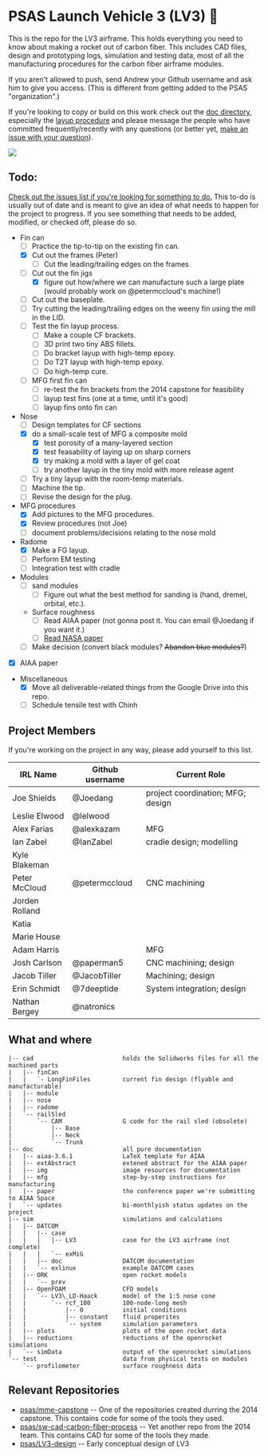 # PSAS Launch Vehicle 3 (LV3) 🚀

This is the repo for the LV3 airframe. This holds everything you need to know about making a rocket out of carbon fiber. This includes CAD files, design and prototyping logs, simulation and testing data, most of all the manufacturing procedures for the carbon fiber airframe modules.  

If you aren't allowed to push, send Andrew your Github username and ask him to give you access. (This is different from getting added to the PSAS "organization".)

If you're looking to copy or build on this work check out the [doc directory](/doc/), especially the [layup procedure](/doc/mfg/moduleProcedure.md) and please message the people who have committed frequently/recently with any questions (or better yet, [make an issue with your question](https://github.com/psas/lv3.0-airframe/issues)).

![](https://github.com/psas/lv3.0-airframe/blob/master/cad/LV3.JPG)

## Todo:
[Check out the issues list if you're looking for something to do.](https://github.com/psas/lv3.0-airframe/issues) This to-do is usually out of date and is meant to give an idea of what needs to happen for the project to progress. If you see something that needs to be added, modified, or checked off, please do so. 

- Fin can
    - [ ] Practice the tip-to-tip on the existing fin can.
	- [X] Cut out the frames (Peter)
	   - [ ] Cut the leading/trailing edges on the frames
	- [ ] Cut out the fin jigs
		- [X] figure out how/where we can manufacture such a large plate (would probably work on @petermccloud's machine!)
	- [ ] Cut out the baseplate.
	- [ ] Try cutting the leading/trailing edges on the weeny fin using the mill in the LID.
	- [ ] Test the fin layup process.
		- [ ] Make a couple CF brackets.
		- [ ] 3D print two tiny ABS fillets.
		- [ ] Do bracket layup with high-temp epoxy.
		- [ ] Do T2T layup with high-temp epoxy.
		- [ ] Do high-temp cure.
	- [ ] MFG first fin can
		- [ ] re-test the fin brackets from the 2014 capstone for feasibility 
	    - [ ] layup test fins (one at a time, until it's good)
		- [ ] layup fins onto fin can
- Nose
	- [ ] Design templates for CF sections
	- [X] do a small-scale test of MFG a composite mold
		- [X] test porosity of a many-layered section
		- [X] test feasability of laying up on sharp corners
		- [X] try making a mold with a layer of gel coat
		- [ ] try another layup in the tiny mold with more release agent
	- [ ] Try a tiny layup with the room-temp materials.
	- [ ] Machine the tip.
	- [ ] Revise the design for the plug.
- MFG procedures
	- [X] Add pictures to the MFG procedures.
	- [X] Review procedures (not Joe)
	- [ ] document problems/decisions relating to the nose mold
- Radome
	- [X] Make a FG layup. 
	- [ ] Perform EM testing
	- [ ] Integration test with cradle
- Modules
    - [ ] sand modules
    	- [ ] Figure out what the best method for sanding is (hand, dremel, orbital, etc.).
    - Surface roughness
        - [ ] Read AIAA paper (not gonna post it. You can email @Joedang if you want it.)
        - [ ] [Read NASA paper](http://ntrs.nasa.gov/archive/nasa/casi.ntrs.nasa.gov/19660028009.pdf)
    - [ ] Make decision (convert black modules? ~~Abandon blue modules?~~)
- [X] AIAA paper
- Miscellaneous
	- [X] Move all deliverable-related things from the Google Drive into this repo. 
	- [ ] Schedule tensile test with Chinh

## Project Members

If you're working on the project in any way, please add yourself to this list.

IRL Name			|	Github username	|	Current Role
----------------|--------------------|-----------
Joe Shields		|	@Joedang			|	project coordination; MFG; design
Leslie Elwood	|	@lelwood			|	
Alex Farias		|	@alexkazam		|	MFG
Ian Zabel		|	@IanZabel		|	cradle design; modelling
Kyle Blakeman	|					|   
Peter McCloud	|	@petermccloud	|   CNC machining
Jorden Rolland	|					|	
Katia			|					|	
Marie House		|					|	
Adam Harris		|					|   MFG
Josh Carlson		|	@paperman5		|   CNC machining; design
Jacob Tiller		|	@JacobTiller		|   Machining; design
Erin Schmidt		|	@7deeptide		|	System integration; design
Nathan Bergey	|	@natronics		|	

## What and where

	|-- cad							holds the Solidworks files for all the machined parts
	|   |-- finCan
	|	|	`- LongFinFiles			current fin design (flyable and manufacturable)
	|   |-- module
	|   |-- nose
	|   |-- radome
	|   `-- railSled
	|       `-- CAM					G code for the rail sled (obsolete)
	|           |-- Base
	|           |-- Neck
	|           `-- Trunk
	|-- doc							all pure documentation
	|   |-- aiaa-3.6.1				LaTeX template for AIAA
	|   |-- extAbstract				extened abstract for the AIAA paper
	|   |-- img						image resources for documentation
	|   |-- mfg						step-by-step instructions for manufacturing
	|   |-- paper					the conference paper we're submitting to AIAA Space
	|   `-- updates					bi-monthlyish status updates on the project
	|-- sim							simulations and calculations
	|   |-- DATCOM
	|   |   |-- case
	|   |   |   |-- LV3				case for the LV3 airframe (not complete)
	|   |   |   `-- exMiG
	|   |   |-- doc					DATCOM documentation
	|   |   `-- exlinux				example DATCOM cases
	|   |-- ORK						open rocket models
	|   |   `-- prev
	|   |-- OpenFOAM				CFD models
	|   |   `-- LV3\_LD-Haack		model of the 1:5 nose cone
	|   |       `-- rcf_100			100-node-long mesh
	|   |           |-- 0			initial conditions
	|   |           |-- constant	fluid properites
	|   |           `-- system		simulation parameters
	|   |-- plots					plots of the open rocket data
	|   |-- reductions				reductions of the openrocket simulations
	|   `-- simData					output of the openrocket simulations
	`-- test						data from physical tests on modules
	    `-- profilometer			surface roughness data
	    
## Relevant Repositories
* [psas/mme-capstone](https://github.com/psas/mme-capstone) -- One of the repositories created durring the 2014 capstone. This contains code for some of the tools they used. 
* [psas/sw-cad-carbon-fiber-process](https://github.com/psas/sw-cad-carbon-fiber-process) -- Yet another repo from the 2014 team. This contains CAD for some of the tools they made.
* [psas/LV3-design](https://github.com/psas/LV3-design) -- Early conceptual design of LV3
